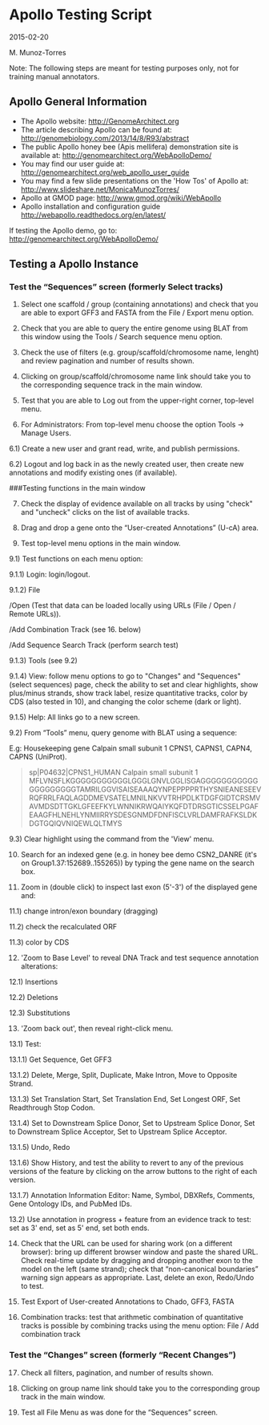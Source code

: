 # Apollo Testing Script

2015-02-20

M. Munoz-Torres

Note: The following steps are meant for testing purposes only, not for training manual annotators.

## Apollo General Information
- The Apollo website:
http://GenomeArchitect.org
- The article describing Apollo can be found at:  
http://genomebiology.com/2013/14/8/R93/abstract
- The public Apollo honey bee (Apis mellifera) demonstration site is available at: 
http://genomearchitect.org/WebApolloDemo/
- You may find our user guide at:
http://genomearchitect.org/web_apollo_user_guide
- You may find a few slide presentations on the 'How Tos' of Apollo at:
http://www.slideshare.net/MonicaMunozTorres/
- Apollo at GMOD page: 
http://www.gmod.org/wiki/WebApollo 
- Apollo installation and configuration guide
http://webapollo.readthedocs.org/en/latest/

If testing the Apollo demo, go to: http://genomearchitect.org/WebApolloDemo/ 


## Testing a Apollo Instance

### Test the “Sequences” screen (formerly Select tracks)

1) Select one scaffold / group (containing annotations) and check that you are able to export GFF3 and FASTA from the File / Export menu option.

2) Check that you are able to query the entire genome using BLAT from this window using the Tools / Search sequence menu option.

3) Check the use of filters (e.g. group/scaffold/chromosome name, lenght) and review pagination and number of results shown.

4) Clicking on group/scaffold/chromosome name link should take you to the corresponding sequence track in the main window.

5) Test that you are able to Log out from the upper-right corner, top-level menu.

6) For Administrators: From top-level menu choose the option Tools -> Manage Users. 

6.1) Create a new user and grant read, write, and publish permissions.

6.2) Logout and log back in as the newly created user, then create new annotations and modify existing ones (if available).

###Testing functions in the main window

7) Check the display of evidence available on all  tracks by using "check" and "uncheck" clicks on the list of available tracks.

8) Drag and drop a gene onto the “User-created Annotations” (U-cA) area.

9) Test top-level menu options in the main window.

9.1) Test functions on each menu option:

9.1.1) Login: login/logout. 

9.1.2) File 

   /Open (Test that data can be loaded locally using URLs (File / Open / Remote URLs)).

   /Add Combination Track (see 16. below)

   /Add Sequence Search Track (perform search test)

9.1.3) Tools (see 9.2)

9.1.4) View: follow menu options to go to "Changes" and "Sequences" (select sequences) page, check the ability to set and clear highlights, show plus/minus strands, show track label, resize quantitative tracks, color by CDS (also tested in 10), and changing the color scheme (dark or light).

9.1.5) Help: All links go to a new screen.

9.2) From “Tools” menu, query genome with BLAT using a sequence: 

E.g: Housekeeping gene Calpain small subunit 1 CPNS1, CAPNS1, CAPN4, CAPNS (UniProt).

>sp|P04632|CPNS1_HUMAN Calpain small subunit 1 MFLVNSFLKGGGGGGGGGGGLGGGLGNVLGGLISGAGGGGGGGGGGGGGGGGGGGGTAMRILGGVISAISEAAAQYNPEPPPPRTHYSNIEANESEEVRQFRRLFAQLAGDDMEVSATELMNILNKVVTRHPDLKTDGFGIDTCRSMVAVMDSDTTGKLGFEEFKYLWNNIKRWQAIYKQFDTDRSGTICSSELPGAFEAAGFHLNEHLYNMIIRRYSDESGNMDFDNFISCLVRLDAMFRAFKSLDKDGTGQIQVNIQEWLQLTMYS

9.3) Clear highlight using the command from the 'View' menu.

10) Search for an indexed gene (e.g. in honey bee demo CSN2_DANRE (it's on Group1.37:152689..155265)) by typing the gene name on the search box. 

11) Zoom in (double click) to inspect last exon (5'-3') of the displayed gene and:

11.1) change intron/exon boundary (dragging)

11.2) check the recalculated ORF

11.3) color by CDS

12) 'Zoom to Base Level' to reveal DNA Track and test sequence annotation alterations: 

12.1) Insertions 

12.2) Deletions 

12.3) Substitutions

13) 'Zoom back out', then reveal right-click menu. 

13.1) Test: 

13.1.1) Get Sequence, Get GFF3

13.1.2) Delete, Merge, Split, Duplicate, Make Intron, Move to Opposite Strand.

13.1.3) Set Translation Start, Set Translation End, Set Longest ORF, Set Readthrough Stop Codon.

13.1.4) Set to Downstream Splice Donor, Set to Upstream Splice Donor, Set to Downstream Splice Acceptor, Set to Upstream Splice Acceptor.

13.1.5) Undo, Redo

13.1.6) Show History, and test the ability to revert to any of the previous versions of the feature by clicking on the arrow buttons to the right of each version.

13.1.7) Annotation Information Editor: Name, Symbol, DBXRefs, Comments, Gene Ontology IDs, and PubMed IDs.

13.2) Use annotation in progress + feature from an evidence track to test: set as 3' end, set as 5' end, set both ends.

14) Check that the URL can be used for sharing work (on a different browser): bring up different browser window and paste the shared URL. Check real-time update by dragging and dropping another exon to the model on the left (same strand); check that “non-canonical boundaries” warning sign appears as appropriate. Last, delete an exon, Redo/Undo to test. 

15) Test Export of User-created Annotations to Chado, GFF3, FASTA

16) Combination tracks: test that arithmetic combination of quantitative tracks is possible by combining tracks using the menu option: File / Add combination track


### Test the “Changes” screen (formerly “Recent Changes”)

17) Check all filters, pagination, and number of results shown.

18) Clicking on group name link should take you to the corresponding group track in the main window.

19) Test all File Menu as was done for the “Sequences” screen.

<!--
### Test Bulk-Update

13) Click on "Changes"  Verify that we can select all / none / displayed and paginate

14) Verify that, if "Status" is enabled, we can update the status for multiple selected.

15) Verify that we can delete multiple selected types.   If a gene is deleted, the sub-features should also be deleted.   Should a gene exist without sub-features?

16) Select features across multiple tracks and confirm above bulk updates.
-->
